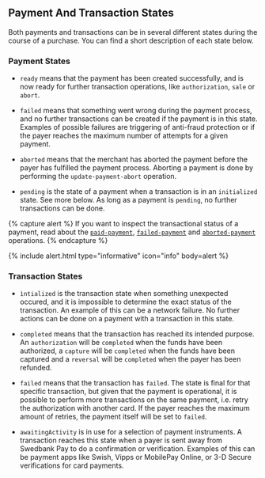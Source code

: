 ## Payment And Transaction States

Both payments and transactions can be in several different states during
the course of a purchase. You can find a short description of each state below.

### Payment States

*   `ready` means that the payment has been created successfully, and is now
    ready for further transaction operations, like `authorization`, `sale` or
    `abort`.

*   `failed` means that something went wrong during the payment process, and no
    further transactions can be created if the payment is in this state.
    Examples of possible failures are triggering of anti-fraud protection or if
    the payer reaches the maximum number of attempts for a given payment.

*   `aborted` means that the merchant has aborted the payment before the
    payer has fulfilled the payment process. Aborting a payment is done by
    performing the `update-payment-abort` operation.

*   `pending` is the state of a payment when a transaction is in an
    `initialized` state. See more below. As long as a payment is `pending`, no
    further transactions can be done.

{% capture alert %}
If you want to inspect the transactional status of a payment, read about the
[`paid-payment`](#operation-paid-payment),
[`failed-payment`](#operation-failed-payment) and
[`aborted-payment`](#operation-aborted-payment) operations.
{% endcapture %}

{% include alert.html type="informative" icon="info" body=alert %}

### Transaction States

*   `ìntialized` is the transaction state when something unexpected occured, and
   it is impossible to determine the exact status of the transaction.
   An example of this can be a network failure.
   No further actions can be done on a payment with a transaction in this state.

*   `completed` means that the transaction has reached its intended purpose. An
    `authorization` will be `completed` when the funds have been authorized, a
    `capture` will be `completed` when the funds have been captured and a
    `reversal` will be `completed` when the payer has been refunded.

*   `failed` means that the transaction has `failed`. The state is final for
    that specific transaction, but given that the payment is operational, it is
    possible to perform more transactions on the same payment, i.e. retry the
    authorization with another card.
    If the payer reaches the maximum amount of retries, the payment itself will
    be set to `failed`.

*   `awaitingActivity` is in use for a selection of payment instruments. A
    transaction reaches this state when a payer is sent away from Swedbank Pay
    to do a confirmation or verification. Examples of this can be payment apps
    like Swish, Vipps or MobilePay Online, or 3-D Secure verifications for card
    payments.
